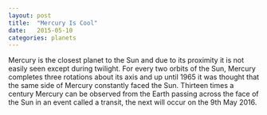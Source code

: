 ```yaml
---
layout: post
title:  "Mercury Is Cool"
date:   2015-05-10
categories: planets
---
```


Mercury is the closest planet to the Sun and due to its proximity it is not easily seen except during twilight. For every two orbits of the Sun, Mercury completes three rotations about its axis and up until 1965 it was thought that the same side of Mercury constantly faced the Sun. Thirteen times a century Mercury can be observed from the Earth passing across the face of the Sun in an event called a transit, the next will occur on the 9th May 2016.